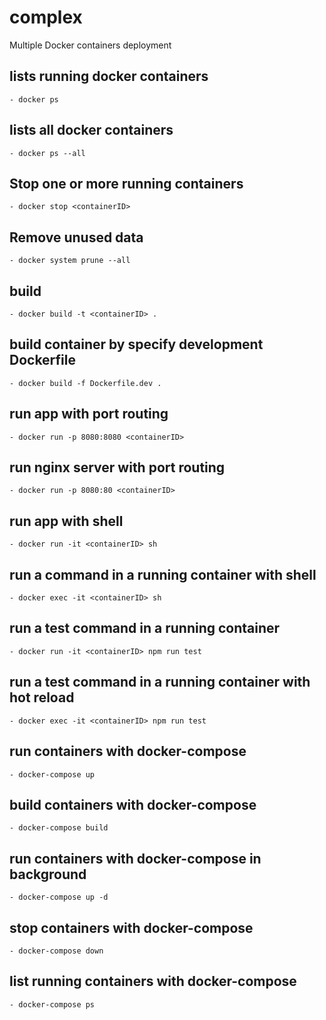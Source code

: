 # complex
Multiple Docker containers deployment
## lists running docker containers
    - docker ps
## lists all docker containers
    - docker ps --all
## Stop one or more running containers
    - docker stop <containerID>
## Remove unused data
    - docker system prune --all
## build
    - docker build -t <containerID> .
## build container by specify development Dockerfile
    - docker build -f Dockerfile.dev .
## run app with port routing
    - docker run -p 8080:8080 <containerID>
## run nginx server with port routing
    - docker run -p 8080:80 <containerID>
## run app with shell
    - docker run -it <containerID> sh
## run a command in a running container with shell
    - docker exec -it <containerID> sh
## run a test command in a running container
    - docker run -it <containerID> npm run test
## run a test command in a running container with hot reload
    - docker exec -it <containerID> npm run test
## run containers with docker-compose
    - docker-compose up
## build containers with docker-compose
    - docker-compose build
## run containers with docker-compose in background
    - docker-compose up -d
## stop containers with docker-compose
    - docker-compose down
## list running containers with docker-compose
    - docker-compose ps

